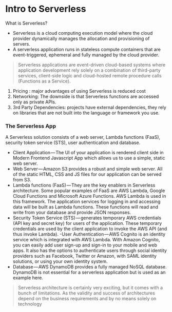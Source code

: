 
# Intro to Serverless

 What is Serverless?
- Serverless is a cloud computing execution model where the cloud provider dynamically manages the allocation and provisioning of servers.
- A serverless application runs in stateless compute containers that are event-triggered, ephemeral and fully managed by the cloud provider.

> Serverless applications are event-driven cloud-based systems where application development rely solely on a combination of third-party services, client-side logic and cloud-hosted remote procedure calls (Functions as a Service).

1. Pricing : major advantages of using Serverless is reduced cost
2. Networking: The downside is that Serverless functions are accessed only as private APIs.
3. 3rd Party Dependencies: projects have external dependencies, they rely on libraries that are not built into the language or framework you use.

### The Serverless App
A Serverless solution consists of a web server, Lambda functions (FaaS), security token service (STS), user authentication and database.

- Client Application — The UI of your application is rendered client side in Modern Frontend Javascript App which allows us to use a simple, static web server.
- Web Server — Amazon S3 provides a robust and simple web server. All of the static HTML, CSS and JS files for our application can be served from S3.
- Lambda functions (FaaS) — They are the key enablers in Serverless architecture. Some popular examples of FaaS are AWS Lambda, Google Cloud Functions and Microsoft Azure Functions. AWS Lambda is used in this framework. The application services for logging in and accessing data will be built as Lambda functions. These functions will read and write from your database and provide JSON responses.
- Security Token Service (STS) — generates temporary AWS credentials (API key and secret key) for users of the application. These temporary credentials are used by the client application to invoke the AWS API (and thus invoke Lambda).
-User Authentication — AWS Cognito is an identity service which is integrated with AWS Lambda. With Amazon Cognito, you can easily add user sign-up and sign-in to your mobile and web apps. It also has the options to authenticate users through social identity providers such as Facebook, Twitter or Amazon, with SAML identity solutions, or using your own identity system.
- Database — AWS DynamoDB provides a fully managed NoSQL database. DynamoDB is not essential for a serverless application but is used as an example here.

> Serverless architecture is certainly very exciting, but it comes with a bunch of limitations. As the validity and success of architectures depend on the business requirements and by no means solely on technology

